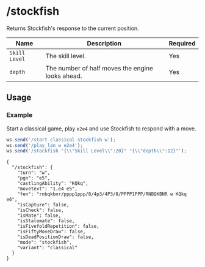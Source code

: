# /stockfish

Returns Stockfish's response to the current position.

| Name | Description | Required |
| ---- | ----------- | -------- |
| `Skill Level` | The skill level. | Yes |
| `depth` | The number of half moves the engine looks ahead. | Yes |

## Usage

### Example

Start a classical game, play `e2e4` and use Stockfish to respond with a move.

```js
ws.send('/start classical stockfish w');
ws.send('/play_lan w e2e4');
ws.send('/stockfish "{\\"Skill Level\\":20}" "{\\"depth\\":12}"');
```

```text
{
  "/stockfish": {
    "turn": "w",
    "pgn": "e5",
    "castlingAbility": "KQkq",
    "movetext": "1.e4 e5",
    "fen": "rnbqkbnr/pppp1ppp/8/4p3/4P3/8/PPPP1PPP/RNBQKBNR w KQkq e6",
    "isCapture": false,
    "isCheck": false,
    "isMate": false,
    "isStalemate": false,
    "isFivefoldRepetition": false,
    "isFiftyMoveDraw": false,
    "isDeadPositionDraw": false,
    "mode": "stockfish",
    "variant": "classical"
  }
}
```
